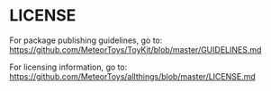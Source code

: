 LICENSE 
=======

For package publishing guidelines, go to: 
https://github.com/MeteorToys/ToyKit/blob/master/GUIDELINES.md

For licensing information, go to:
https://github.com/MeteorToys/allthings/blob/master/LICENSE.md
